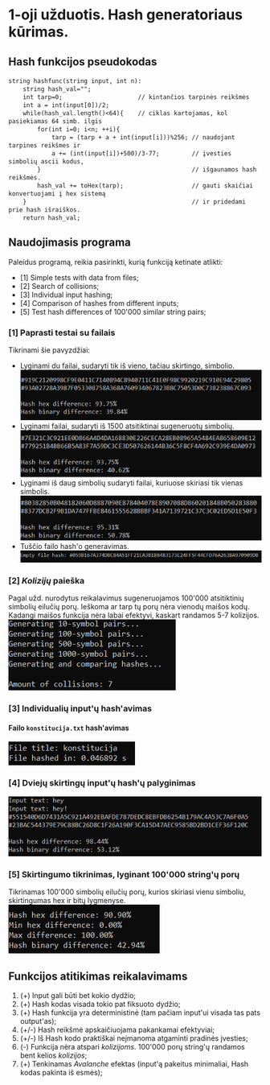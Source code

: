 # 1-oji užduotis. Hash generatoriaus kūrimas.

## Hash funkcijos pseudokodas
    string hashfunc(string input, int n):
        string hash_val="";
        int tarp=0;                     // kintančios tarpinės reikšmės
        int a = int(input[0])/2; 
        while(hash_val.length()<64){    // ciklas kartojamas, kol pasiekiamas 64 simb. ilgis
            for(int i=0; i<n; ++i){                    
                tarp = (tarp + a + int(input[i]))%256; // naudojant tarpines reikšmes ir
                a += (int(input[i])+500)/3-77;         // įvesties simbolių ascii kodus,
            }                                          // išgaunamos hash reikšmės.
            hash_val += toHex(tarp);                   // gauti skaičiai konvertuojami į hex sistemą
        }                                              // ir pridedami prie hash išraiškos.
        return hash_val;

## Naudojimasis programa
Paleidus programą, reikia pasirinkti, kurią funkciją ketinate atlikti:
* [1] Simple tests with data from files;
* [2] Search of collisions;
* [3] Individual input hashing;
* [4] Comparison of hashes from different inputs;
* [5] Test hash differences of 100'000 similar string pairs;

### [1] Paprasti testai su failais
Tikrinami šie pavyzdžiai:
* Lyginami du failai, sudaryti tik iš vieno, tačiau skirtingo, simbolio.
![test1](screenshots/test1.png)
* Lyginami failai, sudaryti iš 1500 atsitiktinai sugeneruotų simbolių.
![test2](screenshots/test2.png)
* Lyginami iš daug simbolių sudaryti failai, kuriuose skiriasi tik vienas simbolis.
![test3](screenshots/test3.png)
* Tuščio failo hash'o generavimas.
![test4](screenshots/test4.png)

### [2] *Kolizijų* paieška
Pagal užd. nurodytus reikalavimus sugeneruojamos 100'000 atsitiktinių simbolių eilučių porų.
Ieškoma ar tarp tų porų nėra vienodų maišos kodų. Kadangi maišos funkcija nėra labai efektyvi,
kaskart randamos 5-7 kolizijos.
![collision](screenshots/collision.png)

### [3] Individualių input'ų hash'avimas
#### Failo `konstitucija.txt` hash'avimas
![konstitucija](screenshots/konstitucija.png)

### [4] Dviejų skirtingų input'ų hash'ų palyginimas
![comparison](screenshots/comparison.png)
### [5] Skirtingumo tikrinimas, lyginant 100'000 string'ų porų
Tikrinamas 100'000 simbolių eilučių porų, kurios skiriasi vienu simboliu, skirtingumas hex ir bitų lygmenyse.
![difference](screenshots/difference.png)

## Funkcijos atitikimas reikalavimams
1. (+) Input gali būti bet kokio dydžio;
2. (+) Hash kodas visada tokio pat fiksuoto dydžio;
3. (+) Hash funkcija yra deterministinė (tam pačiam input'ui visada tas pats output'as);
4. (+/-) Hash reikšmė apskaičiuojama pakankamai efektyviai;
5. (+/-) Iš Hash kodo praktiškai neįmanoma atgaminti pradinės įvesties;
6. (-) Funkcija nėra atspari *kolizijoms*. 100'000 porų string'ų randamos bent kelios *kolizijos*;
7. (+) Tenkinamas *Avalanche* efektas (input'ą pakeitus minimaliai, Hash kodas pakinta iš esmės);